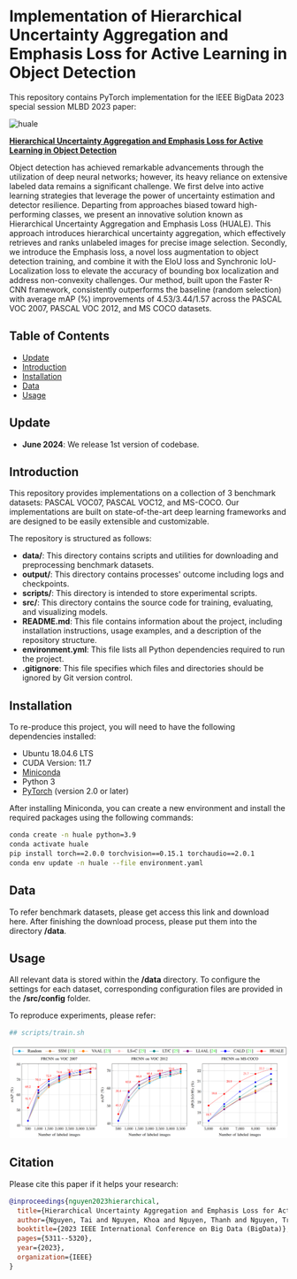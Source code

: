 # Implementation of Hierarchical Uncertainty Aggregation and Emphasis Loss for Active Learning in Object Detection
This repository contains PyTorch implementation for the IEEE BigData 2023 special session MLBD 2023 paper: 

![huale](./materials/huale.png)

**[Hierarchical Uncertainty Aggregation and Emphasis Loss for Active Learning in Object Detection](https://www.researchgate.net/profile/Toan-Khoa-Nguyen/publication/377601669_Hierarchical_Uncertainty_Aggregation_and_Emphasis_Loss_for_Active_Learning_in_Object_Detection/links/65e72c94adf2362b637827e5/Hierarchical-Uncertainty-Aggregation-and-Emphasis-Loss-for-Active-Learning-in-Object-Detection.pdf)**

Object detection has achieved remarkable advancements through the utilization of deep neural networks; however, its heavy reliance on extensive labeled data remains a significant challenge. We first delve into active learning strategies that leverage the power of uncertainty estimation and detector resilience. Departing from approaches biased toward high-performing classes, we present an innovative solution known as Hierarchical Uncertainty Aggregation and Emphasis Loss (HUALE). This approach introduces hierarchical uncertainty aggregation, which effectively retrieves and ranks unlabeled images for precise image selection. Secondly, we introduce the Emphasis loss, a novel loss augmentation to object detection training, and combine it with the EIoU loss and Synchronic IoU-Localization loss to elevate the accuracy of bounding box localization and address non-convexity challenges. Our method, built upon the Faster R-CNN framework, consistently outperforms the baseline (random selection) with average mAP (%) improvements of 4.53/3.44/1.57 across the PASCAL VOC 2007, PASCAL VOC 2012, and MS COCO datasets.

## Table of Contents

- [Update](#update)
- [Introduction](#introduction)
- [Installation](#installation)
- [Data](#data)
- [Usage](#usage)

## Update
- **June 2024**: We release 1st version of codebase.

## Introduction
This repository provides implementations on a collection of 3 benchmark datasets: PASCAL VOC07, PASCAL VOC12, and MS-COCO. Our implementations are built on state-of-the-art deep learning frameworks and are designed to be easily extensible and customizable.

The repository is structured as follows:

- **data/**: This directory contains scripts and utilities for downloading and preprocessing benchmark datasets.
- **output/**: This directory contains processes' outcome including logs and checkpoints.
- **scripts/**: This directory is intended to store experimental scripts.
- **src/**: This directory contains the source code for training, evaluating, and visualizing models.
- **README.md**: This file contains information about the project, including installation instructions, usage examples, and a description of the repository structure.
- **environment.yml**: This file lists all Python dependencies required to run the project.
- **.gitignore**: This file specifies which files and directories should be ignored by Git version control.

## Installation

To re-produce this project, you will need to have the following dependencies installed:
- Ubuntu 18.04.6 LTS
- CUDA Version: 11.7
- [Miniconda](https://docs.conda.io/en/latest/miniconda.html)
- Python 3
- [PyTorch](https://pytorch.org/) (version 2.0 or later)

After installing Miniconda, you can create a new environment and install the required packages using the following commands:

```bash
conda create -n huale python=3.9
conda activate huale
pip install torch==2.0.0 torchvision==0.15.1 torchaudio==2.0.1
conda env update -n huale --file environment.yaml
```

## Data
To refer benchmark datasets, please get access this link and download here.
After finishing the download process, please put them into the directory **/data**.

<!-- ![intro](./materials/intro.png) -->

## Usage
All relevant data is stored within the **/data** directory. To configure the settings for each dataset, corresponding configuration files are provided in the **/src/config** folder.

To reproduce experiments, please refer:
```bash
## scripts/train.sh

```

![ablation](./materials/huale_results.png)

## Citation
Please cite this paper if it helps your research:
```bibtex
@inproceedings{nguyen2023hierarchical,
  title={Hierarchical Uncertainty Aggregation and Emphasis Loss for Active Learning in Object Detection},
  author={Nguyen, Tai and Nguyen, Khoa and Nguyen, Thanh and Nguyen, Tri and Nguyen, Anh and Kim, Karrman},
  booktitle={2023 IEEE International Conference on Big Data (BigData)},
  pages={5311--5320},
  year={2023},
  organization={IEEE}
}
```
